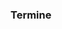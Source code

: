 ### Termine

<div id="drcal"></div>
<script type="text/javascript">
  var promise = $.get("data/ffw.eisolzried@gmail.com.ics");
  promise.then(buildCal);

  function buildCal(data) {
    var jCal = ICAL.parse(data);
    var comp = new ICAL.Component(jCal);
    var vevents = comp.getAllSubcomponents("vevent");

    var cal = drcal({
      'weekdays': ['Sonntag', 'Montag', 'Dienstag', 'Mittwoch', 'Donnerstag', 'Freitag', 'Samstag'],
      'months': ['Januar', 'Februar', 'März', 'April', 'Mai', 'Juni',
        'Juli', 'August', 'September', 'Oktober', 'November', 'Dezember'
      ],
      'startDay': 1
    });
    cal.addEventListener('drcal.renderDay', function(event) {
      var dayNum = document.createElement('div');
      dayNum.className = 'daynum';
      dayNum.appendChild(document.createTextNode(event.detail.date.getDate()));
      var div = document.createElement('div');
      div.appendChild(dayNum);

      var time = new ICAL.Time({
        year: event.detail.date.getFullYear(),
        month: event.detail.date.getMonth() + 1,
        day: event.detail.date.getDate()
      });
      for (var k in vevents) {
        var ev = new ICAL.Event(vevents[k]);
        var expand = ev.iterator(time);
        var next = expand.next();
        if (next.day == time.day &&
          next.month == time.month &&
          next.year == time.year) {
          var dayEvent = document.createElement('div');
          dayEvent.className = 'dayevent';
          dayEvent.appendChild(document.createTextNode(ev.summary));
          div.appendChild(dayEvent);
        }
      }
      event.detail.element.appendChild(div);
    });
    cal.changeMonth(new Date());
    selected = null;
    cal.addEventListener('click', function(event) {
      if (event.target.tagName === 'DIV') {
        event.preventDefault();
        if (selected) selected.className = '';
        selected = event.target;
        selected.className = 'selected';
      }
    });
    var buttons = cal.querySelectorAll('button');
    for (var i = 0; i < buttons.length; i++) {
      buttons[i].className += ' btn';
    }
    document.getElementById('drcal').appendChild(cal);
  }
</script>
<style type="text/css">
#drcal .calendar {border-collapse: collapse;}
#drcal .calendar th {text-align: center;}
#drcal .calendar td {
  border: 1px solid #AEAEAE;
  width: 6em;
  height: 5em;
  padding: 0;
}
#drcal .calendar td > div {
  width: 100%;
  height: 100%;
  position: relative;
  cursor: pointer;
}
#drcal .calendar thead tr:first-child th {
  font-size: large;
  padding-bottom: 0.5em;
}
#drcal .calendar thead tr:last-child th {
  font-weight: normal;
  font-size: small;
  color: #939393;
}
#drcal .calendar .prev {float: left;}
#drcal .calendar .prev:before {content: "<";}
#drcal .calendar .next {float: right;}
#drcal .calendar .next:after {content: ">";}
#drcal .calendar .today, .calendar .today.selected { background-color: #E9EFF8;}
#drcal .calendar .selected {background-color: #F3F3F3;}
#drcal .calendar .extra {color: #AEAEAE;}
#drcal .calendar .daynum {
  position: absolute;
  top: 0.5ex;
  right: 0.5ex;
}
</style>

